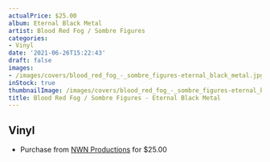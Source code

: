 ```yaml
---
actualPrice: $25.00
album: Eternal Black Metal
artist: Blood Red Fog / Sombre Figures
categories:
- Vinyl
date: '2021-06-26T15:22:43'
draft: false
images:
- /images/covers/blood_red_fog_-_sombre_figures-eternal_black_metal.jpg
inStock: true
thumbnailImage: /images/covers/blood_red_fog_-_sombre_figures-eternal_black_metal-thumb.jpg
title: Blood Red Fog / Sombre Figures - Eternal Black Metal
---
```


## Vinyl
* Purchase from [NWN Productions](http://shop.nwnprod.com/index.php?route=product/product&path=75&product_id=15883&sort=pd.name&order=ASC) for $25.00
